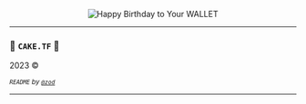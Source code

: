 <div align="center">
  
![Happy Birthday to Your WALLET](https://github.com/caketf/.github/assets/16076573/60d00c39-e6e7-42f1-a259-f21129f4a65c)  
  
</div>

---

### 🎂 `CAKE.TF` 🍰
$2023$ $©$      

<sub><i> `README` by [`@zod`](https://gh.zod.tf) </i></sub>  

---  
